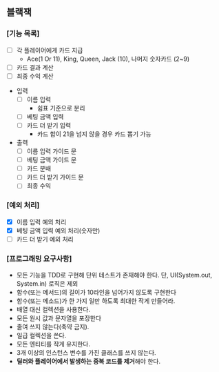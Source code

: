## 블랙잭

### [기능 목록]

* [ ] 각 플레이어에게 카드 지급
  - Ace(1 Or 11), King, Queen, Jack (10), 나머지 숫자카드 (2~9)
* [ ] 카드 결과 계산
* [ ] 최종 수익 계산

- 입력
    * [ ] 이름 입력
        - 쉼표 기준으로 분리
    * [ ] 베팅 금액 입력
    * [ ] 카드 더 받기 입력
        - 카드 합이 21을 넘지 않을 경우 카드 뽑기 가능

- 출력
    * [ ] 이름 입력 가이드 문
    * [ ] 베팅 금액 가이드 문
    * [ ] 카드 분배
    * [ ] 카드 더 받기 가이드 문
    * [ ] 최종 수익

### [예외 처리]

* [x] 이름 입력 예외 처리
* [x] 베팅 금액 입력 예외 처리(숫자만)
* [ ] 카드 더 받기 예외 처리

### [프로그래밍 요구사항]

- 모든 기능을 TDD로 구현해 단위 테스트가 존재해야 한다. 단, UI(System.out, System.in) 로직은 제외
- 함수(또는 메서드)의 길이가 10라인을 넘어가지 않도록 구현한다
- 함수(또는 메소드)가 한 가지 일만 하도록 최대한 작게 만들어라.
- 배열 대신 컬렉션을 사용한다.
- 모든 원시 값과 문자열을 포장한다
- 줄여 쓰지 않는다(축약 금지).
- 일급 컬렉션을 쓴다.
- 모든 엔티티를 작게 유지한다.
- 3개 이상의 인스턴스 변수를 가진 클래스를 쓰지 않는다.
- **딜러와 플레이어에서 발생하는 중복 코드를 제거**해야 한다.
